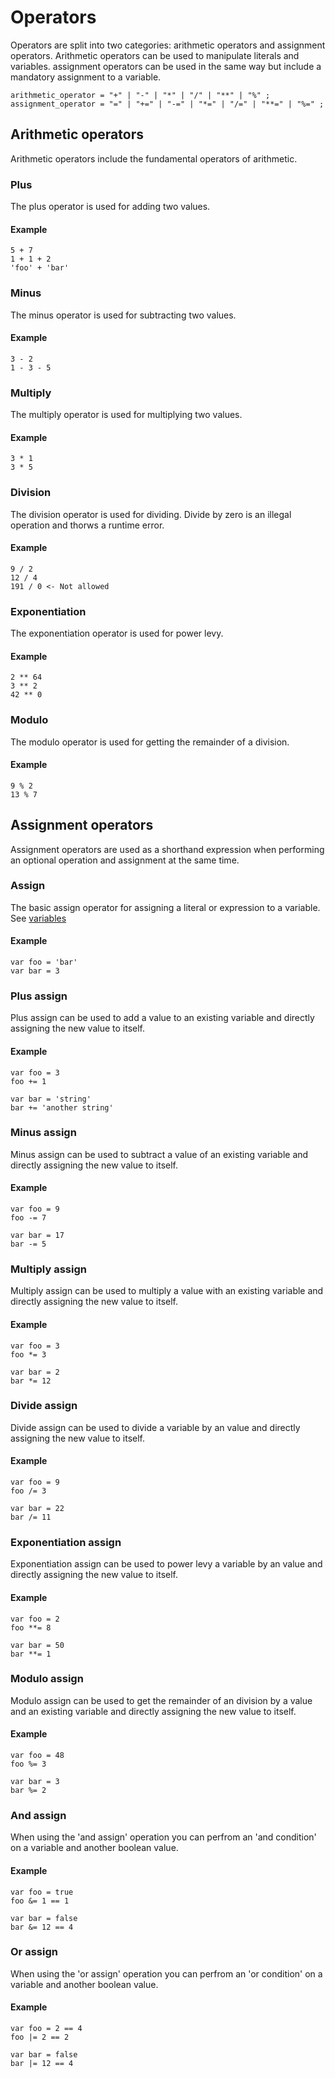 # Operators

Operators are split into two categories: arithmetic operators and assignment
operators. Arithmetic operators can be used to manipulate literals and
variables. assignment operators can be used in the same way but include a
mandatory assignment to a variable.

```ebnf
arithmetic_operator = "+" | "-" | "*" | "/" | "**" | "%" ;
assignment_operator = "=" | "+=" | "-=" | "*=" | "/=" | "**=" | "%=" ;
```

## Arithmetic operators

Arithmetic operators include the fundamental operators of arithmetic.

### Plus

The plus operator is used for adding two values.

#### Example

```ttr
5 + 7
1 + 1 + 2
'foo' + 'bar'
```

### Minus

The minus operator is used for subtracting two values.

#### Example

```ttr
3 - 2
1 - 3 - 5
```

### Multiply

The multiply operator is used for multiplying two values.

#### Example

```ttr
3 * 1
3 * 5
```

### Division

The division operator is used for dividing. Divide by zero is an illegal
operation and thorws a runtime error.

#### Example

```ttr
9 / 2
12 / 4
191 / 0 <- Not allowed
```

### Exponentiation

The exponentiation operator is used for power levy.

#### Example

```ttr
2 ** 64
3 ** 2
42 ** 0
```

### Modulo

The modulo operator is used for getting the remainder of a division.

#### Example

```ttr
9 % 2
13 % 7
```

## Assignment operators

Assignment operators are used as a shorthand expression when performing an
optional operation and assignment at the same time.

### Assign

The basic assign operator for assigning a literal or expression to a variable.
See [variables](variables.md)

#### Example

```ttr
var foo = 'bar'
var bar = 3
```

### Plus assign

Plus assign can be used to add a value to an existing variable and directly
assigning the new value to itself.

#### Example

```ttr
var foo = 3
foo += 1

var bar = 'string'
bar += 'another string'
```

### Minus assign

Minus assign can be used to subtract a value of an existing variable and
directly assigning the new value to itself.

#### Example

```ttr
var foo = 9
foo -= 7

var bar = 17
bar -= 5
```

### Multiply assign

Multiply assign can be used to multiply a value with an existing variable and
directly assigning the new value to itself.

#### Example

```ttr
var foo = 3
foo *= 3

var bar = 2
bar *= 12
```

### Divide assign

Divide assign can be used to divide a variable by an value and directly
assigning the new value to itself.

#### Example

```ttr
var foo = 9
foo /= 3

var bar = 22
bar /= 11
```

### Exponentiation assign

Exponentiation assign can be used to power levy a variable by an value and
directly assigning the new value to itself.

#### Example

```ttr
var foo = 2
foo **= 8

var bar = 50
bar **= 1
```

### Modulo assign

Modulo assign can be used to get the remainder of an division by a value and an
existing variable and directly assigning the new value to itself.

#### Example

```ttr
var foo = 48
foo %= 3

var bar = 3
bar %= 2
```

### And assign

When using the 'and assign' operation you can perfrom an 'and condition' on a
variable and another boolean value.

#### Example

```ttr
var foo = true
foo &= 1 == 1

var bar = false
bar &= 12 == 4
```

### Or assign

When using the 'or assign' operation you can perfrom an 'or condition' on a
variable and another boolean value.

#### Example

```ttr
var foo = 2 == 4
foo |= 2 == 2

var bar = false
bar |= 12 == 4
```
